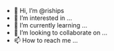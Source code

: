 - 👋 Hi, I’m @riships
- 👀 I’m interested in ...
- 🌱 I’m currently learning ...
- 💞️ I’m looking to collaborate on ...
- 📫 How to reach me ...

<!---
riships/riships is a ✨ special ✨ repository because its `README.md` (this file) appears on your GitHub profile.
You can click the Preview link to take a look at your changes.
--->

